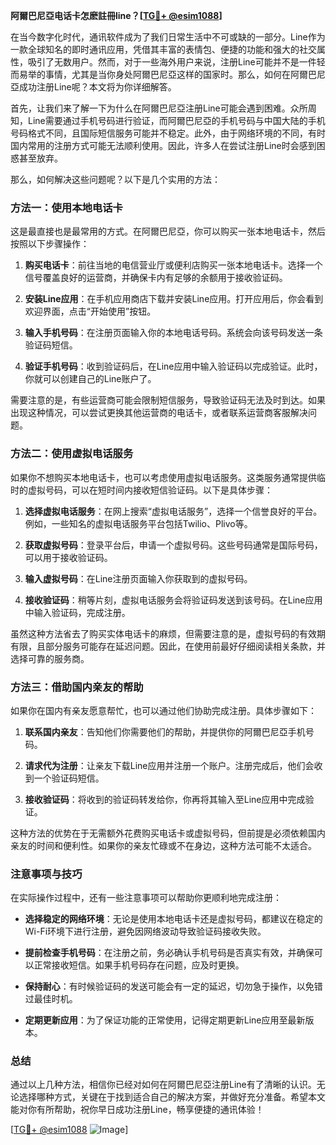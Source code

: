 **阿爾巴尼亞电话卡怎麽註冊line？[[TG💪+ @esim1088](https://t.me/s/esim1088)]**

在当今数字化时代，通讯软件成为了我们日常生活中不可或缺的一部分。Line作为一款全球知名的即时通讯应用，凭借其丰富的表情包、便捷的功能和强大的社交属性，吸引了无数用户。然而，对于一些海外用户来说，注册Line可能并不是一件轻而易举的事情，尤其是当你身处阿爾巴尼亞这样的国家时。那么，如何在阿爾巴尼亞成功注册Line呢？本文将为你详细解答。

首先，让我们来了解一下为什么在阿爾巴尼亞注册Line可能会遇到困难。众所周知，Line需要通过手机号码进行验证，而阿爾巴尼亞的手机号码与中国大陆的手机号码格式不同，且国际短信服务可能并不稳定。此外，由于网络环境的不同，有时国内常用的注册方式可能无法顺利使用。因此，许多人在尝试注册Line时会感到困惑甚至放弃。

那么，如何解决这些问题呢？以下是几个实用的方法：

### 方法一：使用本地电话卡

这是最直接也是最常用的方式。在阿爾巴尼亞，你可以购买一张本地电话卡，然后按照以下步骤操作：

1. **购买电话卡**：前往当地的电信营业厅或便利店购买一张本地电话卡。选择一个信号覆盖良好的运营商，并确保卡内有足够的余额用于接收验证码。
   
2. **安装Line应用**：在手机应用商店下载并安装Line应用。打开应用后，你会看到欢迎界面，点击“开始使用”按钮。

3. **输入手机号码**：在注册页面输入你的本地电话号码。系统会向该号码发送一条验证码短信。

4. **验证手机号码**：收到验证码后，在Line应用中输入验证码以完成验证。此时，你就可以创建自己的Line账户了。

需要注意的是，有些运营商可能会限制短信服务，导致验证码无法及时到达。如果出现这种情况，可以尝试更换其他运营商的电话卡，或者联系运营商客服解决问题。

### 方法二：使用虚拟电话服务

如果你不想购买本地电话卡，也可以考虑使用虚拟电话服务。这类服务通常提供临时的虚拟号码，可以在短时间内接收短信验证码。以下是具体步骤：

1. **选择虚拟电话服务**：在网上搜索“虚拟电话服务”，选择一个信誉良好的平台。例如，一些知名的虚拟电话服务平台包括Twilio、Plivo等。

2. **获取虚拟号码**：登录平台后，申请一个虚拟号码。这些号码通常是国际号码，可以用于接收验证码。

3. **输入虚拟号码**：在Line注册页面输入你获取到的虚拟号码。

4. **接收验证码**：稍等片刻，虚拟电话服务会将验证码发送到该号码。在Line应用中输入验证码，完成注册。

虽然这种方法省去了购买实体电话卡的麻烦，但需要注意的是，虚拟号码的有效期有限，且部分服务可能存在延迟问题。因此，在使用前最好仔细阅读相关条款，并选择可靠的服务商。

### 方法三：借助国内亲友的帮助

如果你在国内有亲友愿意帮忙，也可以通过他们协助完成注册。具体步骤如下：

1. **联系国内亲友**：告知他们你需要他们的帮助，并提供你的阿爾巴尼亞手机号码。

2. **请求代为注册**：让亲友下载Line应用并注册一个账户。注册完成后，他们会收到一个验证码短信。

3. **接收验证码**：将收到的验证码转发给你，你再将其输入至Line应用中完成验证。

这种方法的优势在于无需额外花费购买电话卡或虚拟号码，但前提是必须依赖国内亲友的时间和便利性。如果你的亲友忙碌或不在身边，这种方法可能不太适合。

### 注意事项与技巧

在实际操作过程中，还有一些注意事项可以帮助你更顺利地完成注册：

- **选择稳定的网络环境**：无论是使用本地电话卡还是虚拟号码，都建议在稳定的Wi-Fi环境下进行注册，避免因网络波动导致验证码接收失败。
  
- **提前检查手机号码**：在注册之前，务必确认手机号码是否真实有效，并确保可以正常接收短信。如果手机号码存在问题，应及时更换。

- **保持耐心**：有时候验证码的发送可能会有一定的延迟，切勿急于操作，以免错过最佳时机。

- **定期更新应用**：为了保证功能的正常使用，记得定期更新Line应用至最新版本。

### 总结

通过以上几种方法，相信你已经对如何在阿爾巴尼亞注册Line有了清晰的认识。无论选择哪种方式，关键在于找到适合自己的解决方案，并做好充分准备。希望本文能对你有所帮助，祝你早日成功注册Line，畅享便捷的通讯体验！

[[TG💪+ @esim1088](https://t.me/s/esim1088) ![Image](https://i.postimg.cc/4NQfJmqS/Snipaste-2025-05-13-00-14-12.png)]